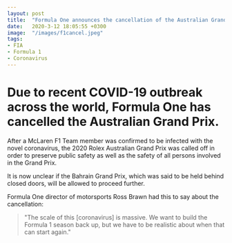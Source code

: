 ```yaml
---
layout: post
title:  "Formula One announces the cancellation of the Australian Grand Prix"
date:   2020-3-12 18:05:55 +0300
image:  "/images/f1cancel.jpeg"
tags:   
- FIA
- Formula 1
- Coronavirus
---
```


# Due to recent COVID-19 outbreak across the world, Formula One has cancelled the Australian Grand Prix.

After a McLaren F1 Team member was confirmed to be infected with the novel coronavirus, the 2020 Rolex Australian Grand Prix was called off
in order to preserve public safety as well as the safety of all persons involved in the Grand Prix.


It is now unclear if the Bahrain Grand Prix, which was said to be held behind closed doors, will be allowed to proceed further.


Formula One director of motorsports Ross Brawn had this to say about the cancellation:

> "The scale of this [coronavirus] is massive. We want to build the Formula 1 season back up, but we have to be realistic about when that can start again." 



